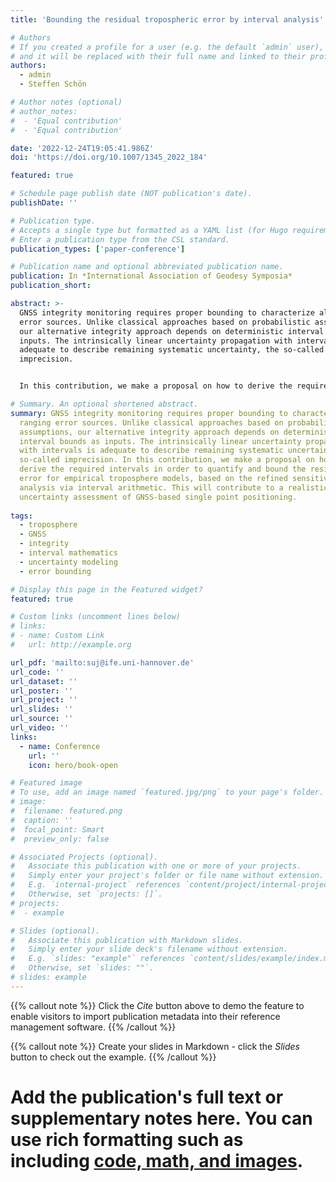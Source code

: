 ```yaml
---
title: 'Bounding the residual tropospheric error by interval analysis'

# Authors
# If you created a profile for a user (e.g. the default `admin` user), write the username (folder name) here
# and it will be replaced with their full name and linked to their profile.
authors:
  - admin
  - Steffen Schön

# Author notes (optional)
# author_notes:
#  - 'Equal contribution'
#  - 'Equal contribution'

date: '2022-12-24T19:05:41.986Z'
doi: 'https://doi.org/10.1007/1345_2022_184'

featured: true

# Schedule page publish date (NOT publication's date).
publishDate: ''

# Publication type.
# Accepts a single type but formatted as a YAML list (for Hugo requirements).
# Enter a publication type from the CSL standard.
publication_types: ['paper-conference']

# Publication name and optional abbreviated publication name.
publication: In *International Association of Geodesy Symposia*
publication_short: 

abstract: >-
  GNSS integrity monitoring requires proper bounding to characterize all ranging
  error sources. Unlike classical approaches based on probabilistic assumptions,
  our alternative integrity approach depends on deterministic interval bounds as
  inputs. The intrinsically linear uncertainty propagation with intervals is
  adequate to describe remaining systematic uncertainty, the so-called
  imprecision. 


  In this contribution, we make a proposal on how to derive the required intervals in order to quantify and bound the residual error for empirical troposphere models, based on the refined sensitivity analysis via interval arithmetic. We evaluated experimentally the Saastamoinen model with (i) a priori ISO standard atmosphere, and (ii) on-site meteorological measurements from IGS and Deutscher Wetterdienst (DWD) stations as inputs. We obtain consistent and complete enclosure of residual ZPD errors w.r.t IGS ZPD products. Thanks to the DWD dense network, interval maps for meteorological parameters and residual ZPD errors are generated for Germany as by-products. These experimental results and products are finally validated, taking advantage of the high-quality tropospheric delays estimated by the Vienna Ray Tracer. Overall, the results indicate that our strategy based on interval analysis successfully bounds tropospheric model uncertainty. This will contribute to a realistic uncertainty assessment of GNSS-based single point positioning.

# Summary. An optional shortened abstract.
summary: GNSS integrity monitoring requires proper bounding to characterize all
  ranging error sources. Unlike classical approaches based on probabilistic
  assumptions, our alternative integrity approach depends on deterministic
  interval bounds as inputs. The intrinsically linear uncertainty propagation
  with intervals is adequate to describe remaining systematic uncertainty, the
  so-called imprecision. In this contribution, we make a proposal on how to
  derive the required intervals in order to quantify and bound the residual
  error for empirical troposphere models, based on the refined sensitivity
  analysis via interval arithmetic. This will contribute to a realistic
  uncertainty assessment of GNSS-based single point positioning.
  
tags:
  - troposphere
  - GNSS
  - integrity
  - interval mathematics
  - uncertainty modeling
  - error bounding

# Display this page in the Featured widget?
featured: true

# Custom links (uncomment lines below)
# links:
# - name: Custom Link
#   url: http://example.org

url_pdf: 'mailto:suj@ife.uni-hannover.de'
url_code: ''
url_dataset: ''
url_poster: ''
url_project: ''
url_slides: ''
url_source: ''
url_video: ''
links:
  - name: Conference
    url: ''
    icon: hero/book-open

# Featured image
# To use, add an image named `featured.jpg/png` to your page's folder.
# image:
#  filename: featured.png
#  caption: ''
#  focal_point: Smart
#  preview_only: false

# Associated Projects (optional).
#   Associate this publication with one or more of your projects.
#   Simply enter your project's folder or file name without extension.
#   E.g. `internal-project` references `content/project/internal-project/index.md`.
#   Otherwise, set `projects: []`.
# projects:
#  - example

# Slides (optional).
#   Associate this publication with Markdown slides.
#   Simply enter your slide deck's filename without extension.
#   E.g. `slides: "example"` references `content/slides/example/index.md`.
#   Otherwise, set `slides: ""`.
# slides: example
---
```


{{% callout note %}}
Click the _Cite_ button above to demo the feature to enable visitors to import publication metadata into their reference management software.
{{% /callout %}}

{{% callout note %}}
Create your slides in Markdown - click the _Slides_ button to check out the example.
{{% /callout %}}

# Add the publication's **full text** or **supplementary notes** here. You can use rich formatting such as including [code, math, and images](https://docs.hugoblox.com/content/writing-markdown-latex/).


